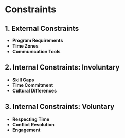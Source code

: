 
# Constraints

## 1. External Constraints

- **Program Requirements**
- **Time Zones**
- **Communication Tools**

## 2. Internal Constraints: Involuntary

- **Skill Gaps**
- **Time Commitment**
- **Cultural Differences**

## 3. Internal Constraints: Voluntary

- **Respecting Time**
- **Conflict Resolution**
- **Engagement**
